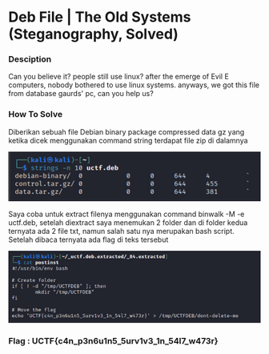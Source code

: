 # Deb File | The Old Systems (Steganography, Solved)

<h3> Desciption </h3>

<p> Can you believe it? people still use linux? after the emerge of Evil E computers, nobody bothered to use linux systems. anyways, we got this file from database gaurds' pc, can you help us? </p>

<h3> How To Solve </h3>

<p> Diberikan sebuah file Debian binary package compressed data gz yang ketika dicek menggunakan command string terdapat file zip di dalamnya </p>

<img src=strings.png>

<p> Saya coba untuk extract filenya menggunakan command binwalk -M -e uctf.deb, setelah diextract saya menemukan 2 folder dan di folder kedua ternyata ada 2 file txt, namun salah satu nya merupakan bash script. Setelah dibaca ternyata ada flag di teks tersebut </p>

<img src=flag.png>

<h3> Flag : UCTF{c4n_p3n6u1n5_5urv1v3_1n_54l7_w473r} </h3>
